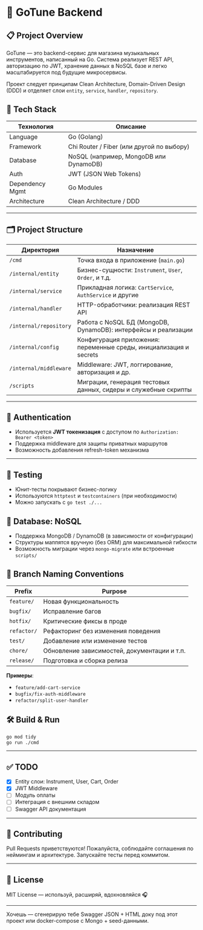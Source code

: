 # 🎵 GoTune Backend

## 📋 Project Overview

GoTune — это backend-сервис для магазина музыкальных инструментов, написанный на Go. Система реализует REST API, авторизацию по JWT, хранение данных в NoSQL базе и легко масштабируется под будущие микросервисы.

Проект следует принципам Clean Architecture, Domain-Driven Design (DDD) и отделяет слои `entity`, `service`, `handler`, `repository`.



## 🚀 Tech Stack

| Технология     | Описание                               |
|----------------|----------------------------------------|
| Language       | Go (Golang)                            |
| Framework      | Chi Router / Fiber (или другой по выбору) |
| Database       | NoSQL (например, MongoDB или DynamoDB) |
| Auth           | JWT (JSON Web Tokens)                  |
| Dependency Mgmt| Go Modules                             |
| Architecture   | Clean Architecture / DDD               |

---

## 🗂️ Project Structure

| Директория     | Назначение                                                           |
|----------------|----------------------------------------------------------------------|
| `/cmd`         | Точка входа в приложение (`main.go`)                                 |
| `/internal/entity`     | Бизнес-сущности: `Instrument`, `User`, `Order`, и т.д.                  |
| `/internal/service`    | Прикладная логика: `CartService`, `AuthService` и другие                |
| `/internal/handler`    | HTTP-обработчики: реализация REST API                         |
| `/internal/repository` | Работа с NoSQL БД (MongoDB, DynamoDB): интерфейсы и реализации |
| `/internal/config`     | Конфигурация приложения: переменные среды, инициализация и secrets |
| `/internal/middleware` | Middleware: JWT, логгирование, авторизация и др.              |
| `/scripts`     | Миграции, генерация тестовых данных, сидеры и служебные скрипты     |

---

## 🔐 Authentication

- Используется **JWT токенизация** с доступом по `Authorization: Bearer <token>`
- Поддержка middleware для защиты приватных маршрутов
- Возможность добавления refresh-token механизма

---

## 🧪 Testing

- Юнит-тесты покрывают бизнес-логику
- Используются `httptest` и `testcontainers` (при необходимости)
- Можно запускать с `go test ./...`



## 💾 Database: NoSQL

- Поддержка MongoDB / DynamoDB (в зависимости от конфигурации)
- Структуры маппятся вручную (без ORM) для максимальной гибкости
- Возможность миграции через `mongo-migrate` или встроенные `scripts/`



## 🧠 Branch Naming Conventions

| Prefix      | Purpose                                     |
|-------------|---------------------------------------------|
| `feature/`  | Новая функциональность                      |
| `bugfix/`   | Исправление багов                           |
| `hotfix/`   | Критические фиксы в проде                   |
| `refactor/` | Рефакторинг без изменения поведения         |
| `test/`     | Добавление или изменение тестов             |
| `chore/`    | Обновление зависимостей, документации и т.п.|
| `release/`  | Подготовка и сборка релиза                  |

**Примеры**:
- `feature/add-cart-service`
- `bugfix/fix-auth-middleware`
- `refactor/split-user-handler`



## 🛠️ Build & Run

```bash
go mod tidy
go run ./cmd
```

---

## ✅ TODO

- [x] Entity слои: Instrument, User, Cart, Order
- [x] JWT Middleware
- [ ] Модуль оплаты
- [ ] Интеграция с внешним складом
- [ ] Swagger API документация

---

## 🤝 Contributing

Pull Requests приветствуются! Пожалуйста, соблюдайте соглашения по неймингам и архитектуре. Запускайте тесты перед коммитом.

---

## 📄 License

MIT License — используй, расширяй, вдохновляйся 🎧


---

Хочешь — сгенерирую тебе Swagger JSON + HTML доку под этот проект или docker-compose с Mongo + seed-данными.

```